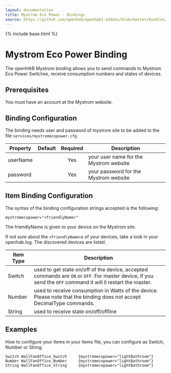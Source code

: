 ```yaml
---
layout: documentation
title: Mystrom Eco Power - Bindings
source: https://github.com/openhab/openhab1-addons/blob/master/bundles/binding/org.openhab.binding.mystromecopower/README.md
---
```


<!-- Attention authors: Do not edit directly. Please add your changes to the appropriate source repository -->

{% include base.html %}

# Mystrom Eco Power Binding

The openHAB Mystrom binding allows you to send commands to Mystrom Eco Power Switches, receive consumption numbers and states of devices.

## Prerequisites

You must have an account at the Mystrom website.

## Binding Configuration

The binding needs user and password of mystrom site to be added to the file `services/mystromecopower.cfg`.

| Property | Default | Required | Description |
|----------|---------|:--------:|-------------|
| userName | | Yes | your user name for the Mystrom website |
| password | | Yes | your password for the Mystrom website |

## Item Binding Configuration

The syntax of the binding configuration strings accepted is the following:

```
mystromecopower="<friendlyName>"
```

The friendlyName is given to your device on the Mystrom site.

If not sure about the `<friendlyName>`s of your devices, take a look in your openhab.log. The discovered devices are listed.

| Item Type | Description |
|-----------|-------------|
| Switch | used to get state on/off of the device, accepted commands are `ON` or `OFF`. For master device, if you send the `OFF` command it will ll restart the master. |
| Number | used to receive consumption in Watts of the device. Please note that the binding does not accept DecimalType commands. |
| String | used to receive state on/off/offline |


## Examples

How to configure your items in your items file, you can configure as Switch, Number or String.  

```
Switch WallFanOffice_Switch 	{mystromecopower="lightBathroom"}
Number WallFanOffice_Number 	{mystromecopower="lightBathroom"}
String WallFanOffice_String 	{mystromecopower="lightBathroom"}					
```
